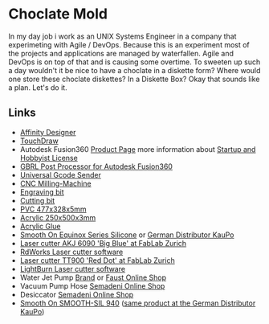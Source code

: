 # Choclate Mold
In my day job i work as an UNIX Systems Engineer in a company that experimeting with Agile / DevOps. Because this is an experiment most of the projects and applications are managed by waterfallen. Agile and DevOps is on top of that and is causing some overtime. To sweeten up such a day wouldn't it be nice to have a choclate in a diskette form? Where would one store these choclate diskettes? In a Diskette Box?
Okay that sounds like a plan. Let's do it.

## Links
* [Affinity Designer](https://affinity.serif.com/en-gb/designer/)
* [TouchDraw](https://www.elevenworks.com/)
* Autodesk Fusion360 [Product Page](http://autodesk.com/products/fusion-360/overview) more information about [Startup and Hobbyist License](https://www.autodesk.com/campaigns/fusion-360-for-hobbyists)
* [GBRL Post Processor for Autodesk Fusion360](https://github.com/Strooom/GRBL-Post-Processor)
* [Universal Gcode Sender](http://winder.github.io/ugs_website/)
* [CNC Milling-Machine](http://aliexpress.com/item/CNC-2418-GRBL-control-Diy-CNC-machine-working-area-24x18x4-5cm-3-Axis-Pcb-Pvc-Milling/32704119622.html)
* [Engraving bit](http://aliexpress.com/item/New-10pcs-New-Mini-PCB-wood-drill-Bits-Tungsten-Steel-Carbide-PCB-CNC-drill-Bit-Milling/32702792947.html)
* [Cutting bit](http://shop.wiesermodell.ch/pi/Werkstatt/CNC-Maschinen/20mm-flachfraeser-mit-3175-mm-schaft-2-schneiden.html)
* [PVC 477x328x5mm](http://shop.wiesermodell.ch/pi/Werkstoffe/Kunststoffe/Kunststoff-Platten/PVC/aeronaut-pvc-schaumplatte-50mm-leicht.html)
* [Acrylic 250x500x3mm](https://www.bauundhobby.ch/bauen-renovieren/glas-kunstglas/kunstglas/tecolux-acrylglas-3-mm-25x50-cm-transparent/p/3227666)
* [Acrylic Glue](https://www.bauundhobby.ch/bauen-renovieren/kleben-dichten/klebstoffe-reparatur-fluessigkeiten/forbo-acrylglas-kleber-transparent-42g/p/3432619)
* [Smooth On Equinox Series Silicone](https://www.smooth-on.com/product-line/equinox/) or [German Distributor KauPo](https://www.kaupo.de/produkte/silikonkautschuk-additionsvernetzend/equinox-solaris-serie/)
* [Laser cutter AKJ 6090 'Big Blue' at FabLab Zurich](https://wiki.zurich.fablab.ch/AKJ_6090)
* [RdWorks Laser cutter software](https://rdworkslab.com/)
* [Laser cutter TT900 'Red Dot' at FabLab Zurich](https://wiki.zurich.fablab.ch/TT900)
* [LightBurn Laser cutter software](https://lightburnsoftware.com/)
* Water Jet Pump [Brand](https://shop.brand.de/de/wasserstrahlpumpen-pp-p705.html) or [Faust Online Shop](http://shop.faust.ch/shop/Vakuumtechnik_Trocknung_Trockenlagerung/Wasserstrahlpumpen/Wasserstrahlpumpen/Wasserstrahlpumpe_PP$B$einfo772_lang_DE.htm)
* Vacuum Pump Hose [Semadeni Online Shop](https://eshop.semadeni.com/vakuum-schlauch-naturgummi-8x18mm.html)
* Desiccator [Semadeni Online Shop](https://eshop.semadeni.com/exsikkator-o-250-mm.html)
* [Smooth On SMOOTH-SIL 940](https://www.smooth-on.com/products/smooth-sil-940/) ([same product at the German Distributor KauPo](https://www.kaupo.de/produkte/silikonkautschuk-additionsvernetzend/smooth-sil-940/))
